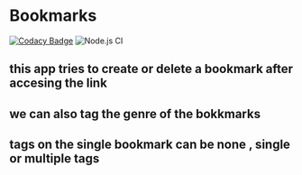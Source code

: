 # Bookmarks

[![Codacy Badge](https://api.codacy.com/project/badge/Grade/d0f3ab80f78c4b30adcceb983b71d869)](https://app.codacy.com/manual/omprakashch3/Bookmarks?utm_source=github.com&utm_medium=referral&utm_content=omprakashch3/Bookmarks&utm_campaign=Badge_Grade_Dashboard)
![Node.js CI](https://github.com/omprakashch3/Bookmarks/workflows/Node.js%20CI/badge.svg)

## this app tries to create or delete a bookmark after accesing the link

## we can also tag the genre of the bokkmarks

## tags on the single bookmark can be none , single or multiple tags
